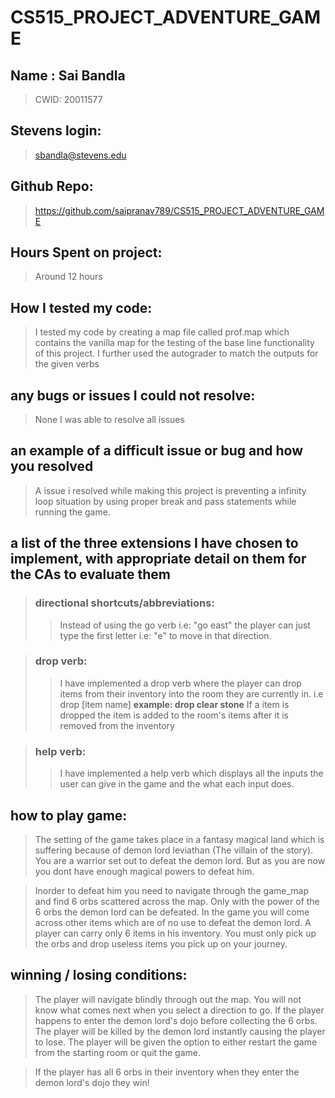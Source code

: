 # CS515_PROJECT_ADVENTURE_GAME

## Name : Sai Bandla

> CWID: 20011577

## Stevens login:

> sbandla@stevens.edu

## Github Repo:

> https://github.com/saipranav789/CS515_PROJECT_ADVENTURE_GAME

## Hours Spent on project:

> Around 12 hours

## How I tested my code:

> I tested my code by creating a map file called prof.map which contains the vanilla map for the testing of the base line functionality of this project. I further used the autograder to match the outputs for the given verbs

## any bugs or issues I could not resolve:

> None I was able to resolve all issues

## an example of a difficult issue or bug and how you resolved

> A issue i resolved while making this project is preventing a infinity loop situation by using proper break and pass statements while running the game.

## a list of the three extensions I have chosen to implement, with appropriate detail on them for the CAs to evaluate them

> ### directional shortcuts/abbreviations:
>
> > Instead of using the go verb i.e: "go east" the player can just type the first letter i.e: "e" to move in that direction.

> ### drop verb:
>
> > I have implemented a drop verb where the player can drop items from their inventory into the room they are currently in.
> > i.e drop [item name] **example: drop clear stone**
> > If a item is dropped the item is added to the room's items after it is removed from the inventory

> ### help verb:
>
> > I have implemented a help verb which displays all the inputs the user can give in the game and the what each input does.

## how to play game:

> The setting of the game takes place in a fantasy magical land which is suffering because of demon lord leviathan (The villain of the story). You are a warrior set out to defeat the demon lord. But as you are now you dont have enough magical powers to defeat him.

> Inorder to defeat him you need to navigate through the game_map and find 6 orbs scattered across the map. Only with the power of the 6 orbs the demon lord can be defeated. In the game you will come across other items which are of no use to defeat the demon lord. A player can carry only 6 items in his inventory. You must only pick up the orbs and drop useless items you pick up on your journey.

## winning / losing conditions:

> The player will navigate blindly through out the map. You will not know what comes next when you select a direction to go. If the player happens to enter the demon lord's dojo before collecting the 6 orbs. The player will be killed by the demon lord instantly causing the player to lose. The player will be given the option to either restart the game from the starting room or quit the game.

> If the player has all 6 orbs in their inventory when they enter the demon lord's dojo they win!
